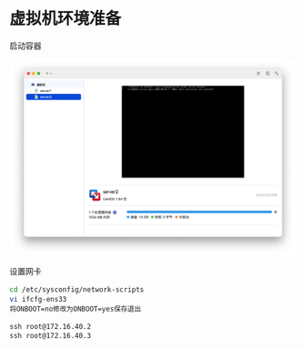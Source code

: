 # 虚拟机环境准备



启动容器

![image-20210829123934506](assets/image-20210829123934506.png)



设置网卡

```sh
cd /etc/sysconfig/network-scripts
vi ifcfg-ens33
将ONBOOT=no修改为ONBOOT=yes保存退出
```



```
ssh root@172.16.40.2
ssh root@172.16.40.3
```


